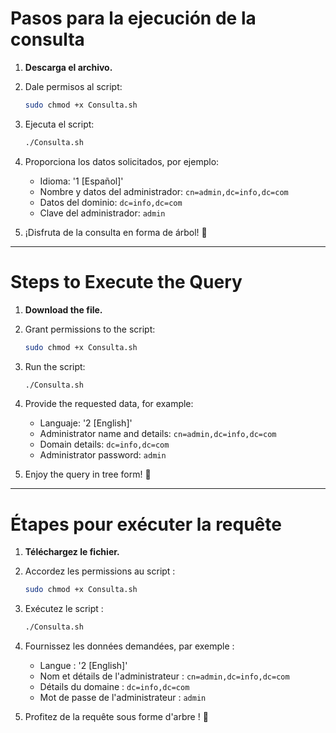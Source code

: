 # Pasos para la ejecución de la consulta

1. **Descarga el archivo.**
2. Dale permisos al script:

   ```bash
   sudo chmod +x Consulta.sh
   ```

3. Ejecuta el script:

   ```bash
   ./Consulta.sh
   ```

4. Proporciona los datos solicitados, por ejemplo:

   - Idioma: '1 [Español]'
   - Nombre y datos del administrador: `cn=admin,dc=info,dc=com`
   - Datos del dominio: `dc=info,dc=com`
   - Clave del administrador: `admin`

6. ¡Disfruta de la consulta en forma de árbol! 🎉

---

# Steps to Execute the Query

1. **Download the file.**
2. Grant permissions to the script:

   ```bash
   sudo chmod +x Consulta.sh
   ```

3. Run the script:

   ```bash
   ./Consulta.sh
   ```

4. Provide the requested data, for example:

   - Languaje: '2 [English]'
   - Administrator name and details: `cn=admin,dc=info,dc=com`
   - Domain details: `dc=info,dc=com`
   - Administrator password: `admin`

5. Enjoy the query in tree form! 🎉

---

# Étapes pour exécuter la requête

1. **Téléchargez le fichier.**
2. Accordez les permissions au script :

   ```bash
   sudo chmod +x Consulta.sh
   ```

3. Exécutez le script :

   ```bash
   ./Consulta.sh
   ```

4. Fournissez les données demandées, par exemple :

   - Langue : '2 [English]'
   - Nom et détails de l'administrateur : `cn=admin,dc=info,dc=com`
   - Détails du domaine : `dc=info,dc=com`
   - Mot de passe de l'administrateur : `admin`

5. Profitez de la requête sous forme d'arbre ! 🎉
